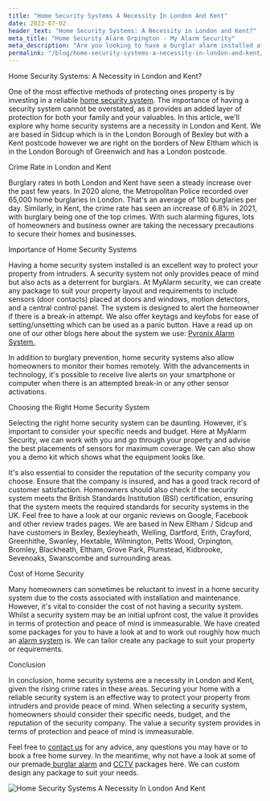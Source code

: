 ```yaml
---
title: "Home Security Systems A Necessity In London And Kent"
date: 2023-07-02
header_text: "Home Security Systems: A Necessity in London and Kent?"
meta_title: "Home Security Alarm Orpington - My Alarm Security"
meta_description: "Are you looking to have a burglar alarm installed at your property? Have a look at some of our packages or contact us for more information."
permalink: "/blog/home-security-systems-a-necessity-in-london-and-kent/"
---
```


Home Security Systems: A Necessity in London and Kent?

One of the most effective methods of protecting ones property is by investing in a reliable [home security system](/categories/special-offers/). The importance of having a security system cannot be overstated, as it provides an added layer of protection for both your family and your valuables. In this article, we'll explore why home security systems are a necessity in London and Kent. We are based in Sidcup which is in the London Borough of Bexley but with a Kent postcode however we are right on the borders of New Eltham which is in the London Borough of Greenwich and has a London postcode.

Crime Rate in London and Kent

Burglary rates in both London and Kent have seen a steady increase over the past few years. In 2020 alone, the Metropolitan Police recorded over 65,000 home burglaries in London. That's an average of 180 burglaries per day. Similarly, in Kent, the crime rate has seen an increase of 6.8% in 2021, with burglary being one of the top crimes. With such alarming figures, lots of homeowners and business owner are taking the necessary precautions to secure their homes and businesses.

Importance of Home Security Systems

Having a home security system installed is an excellent way to protect your property from intruders. A security system not only provides peace of mind but also acts as a deterrent for burglars. At MyAlarm security, we can create any package to suit your property layout and requirements to include sensors (door contacts) placed at doors and windows, motion detectors, and a central control panel. The system is designed to alert the homeowner if there is a break-in attempt. We also offer keytags and keyfobs for ease of setting/unsetting which can be used as a panic button. Have a read up on one of our other blogs here about the system we use: [Pyronix Alarm System.](pyronix-alarm-system.php.html)

In addition to burglary prevention, home security systems also allow homeowners to monitor their homes remotely. With the advancements in technology, it's possible to receive live alerts on your smartphone or computer when there is an attempted break-in or any other sensor activations.

Choosing the Right Home Security System

Selecting the right home security system can be daunting. However, it's important to consider your specific needs and budget. Here at MyAlarm Security, we can work with you and go through your property and advise the best placements of sensors for maximum coverage. We can also show you a demo kit which shows what the equipment looks like.

It's also essential to consider the reputation of the security company you choose. Ensure that the company is insured, and has a good track record of customer satisfaction. Homeowners should also check if the security system meets the British Standards Institution (BSI) certification, ensuring that the system meets the required standards for security systems in the UK. Feel free to have a look at our organic reviews on Google, Facebook and other review trades pages. We are based in New Eltham / Sidcup and have customers in Bexley, Bexleyheath, Welling, Dartford, Erith, Crayford, Greenhithe, Swanley, Hextable, Wilmington, Petts Wood, Orpington, Bromley, Blackheath, Eltham, Grove Park, Plumstead, Kidbrooke, Sevenoaks, Swanscombe and surrounding areas.

Cost of Home Security

Many homeowners can sometimes be reluctant to invest in a home security system due to the costs associated with installation and maintenance. However, it's vital to consider the cost of not having a security system. Whilst a security system may be an initial upfront cost, the value it provides in terms of protection and peace of mind is immeasurable. We have created some packages for you to have a look at and to work out roughly how much an [alarm system](/categories/burglar-alarms/) is. We can tailor create any package to suit your property or requirements.

Conclusion

In conclusion, home security systems are a necessity in London and Kent, given the rising crime rates in these areas. Securing your home with a reliable security system is an effective way to protect your property from intruders and provide peace of mind. When selecting a security system, homeowners should consider their specific needs, budget, and the reputation of the security company. The value a security system provides in terms of protection and peace of mind is immeasurable.

Feel free to [contact us](/contact/) for any advice, any questions you may have or to book a free home survey. In the meantime, why not have a look at some of our premade[ burglar alarm](/categories/burglar-alarms/) and [CCTV](/categories/cctv/) packages here. We can custom design any package to suit your needs.

![Home Security Systems A Necessity In London And Kent](https://res.cloudinary.com/kbs/image/upload/qzps00ooia4kfzrsavkd.jpg)